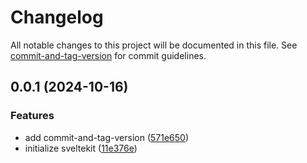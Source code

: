 # Changelog

All notable changes to this project will be documented in this file. See [commit-and-tag-version](https://github.com/absolute-version/commit-and-tag-version) for commit guidelines.

## 0.0.1 (2024-10-16)


### Features

* add commit-and-tag-version ([571e650](https://github.com/bobthered/spreadsheetcolab.com/commit/571e650ac661a516ee50921ecf242827aab4a7a0))
* initialize sveltekit ([11e376e](https://github.com/bobthered/spreadsheetcolab.com/commit/11e376eff607a0dffd7f5ac1296c025ce29ca29f))
